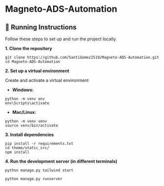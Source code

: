 # Magneto-ADS-Automation

## 🚀 Running Instructions

Follow these steps to set up and run the project locally.

**1. Clone the repository**

```
git clone https://github.com/SantiGomez2519/Magneto-ADS-Automation.git
cd Magneto-ADS-Automation
```

**2. Set up a virtual environment**

Create and activate a virtual environment

- **Windows:**

```
python -m venv env
env\Scripts\activate
```

- **Mac/Linux:**

```
python -m venv venv
source venv/bin/activate
```

**3. Install dependencies**

```
pip install -r requirements.txt
cd theme/static_src/
npm install
```

**4. Run the development server (in different terminals)**

```
python manage.py tailwind start
```

```
python manage.py runserver
```
